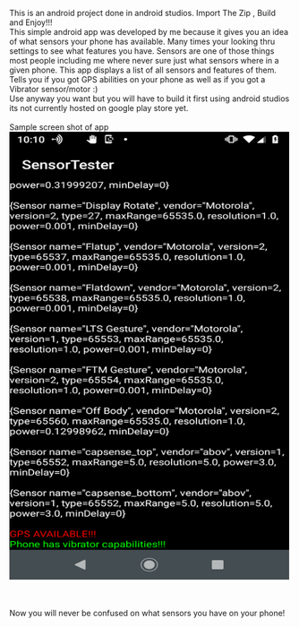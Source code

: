 This is an android project done in android studios. Import The Zip , Build and Enjoy!!!
<br>
This simple android app was developed by me because it gives you an idea of what sensors your phone has available. Many times your looking thru settings to see what features you have. Sensors are one of those things most people including me where never sure just what sensors where in a given phone. This app displays a list of all sensors and features of them. Tells you if you got GPS abilities on your phone as well as if you got a Vibrator sensor/motor :)
<br>
Use anyway you want but you will have to build it first using android studios its not currently hosted on google play store yet.
<br>
<br>
Sample screen shot of app <br>
 <img src="ScreenShotOFSensorTester.png" alt="SensorTester" width="500" height="800"> 
 
 <br>
 <br>
 Now you will never be confused on what sensors you have on your phone!
